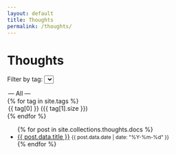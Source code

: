 ```yaml
---
layout: default
title: Thoughts
permalink: /thoughts/
---
```


# Thoughts

<label for="tag-filter">Filter by tag:</label>
<select id="tag-filter">
  <option value="">— All —</option>
  {% for tag in site.tags %}
    <option value="{{ tag[0] }}">{{ tag[0] }} ({{ tag[1].size }})</option>
  {% endfor %}
</select>

<ul id="posts-list">
  {% for post in site.collections.thoughts.docs %}
    <li data-tags="{{ post.data.tags | join:',' }}">
      <a href="{{ post.url }}">{{ post.data.title }}</a>
      <small>{{ post.data.date | date: "%Y-%m-%d" }}</small>
    </li>
  {% endfor %}
</ul>